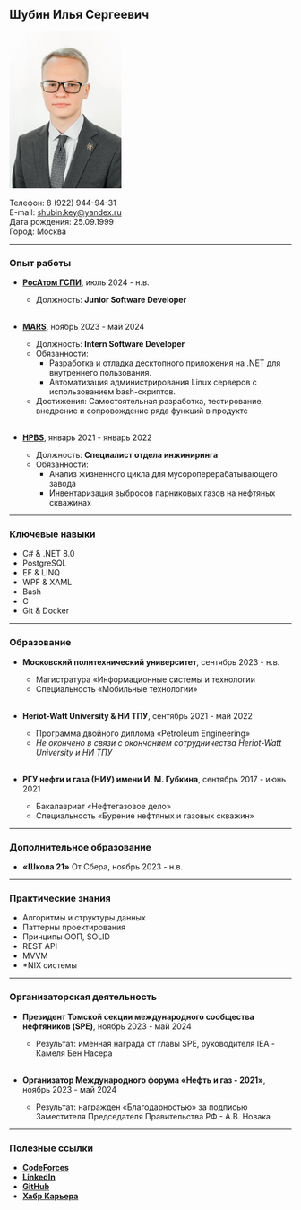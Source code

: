 ## Шубин Илья Сергеевич

<img src="/src/Photo.jpg" width="200" height="280">

Телефон: 8 (922) 944-94-31  
E-mail: shubin.key@yandex.ru  
Дата рождения: 25.09.1999  
Город: Москва  

___

### Опыт работы

- **[РосАтом ГСПИ](https://www.aogspi.ru/)**, июль 2024 - н.в.
  - Должность: **Junior Software Developer**
  
  <br />

- **[MARS](https://rus.mars.com/)**, ноябрь 2023 - май 2024
  - Должность: **Intern Software Developer**
  - Обязанности: 
     - Разработка и отладка десктопного приложения на .NET для внутреннего пользования.
     - Автоматизация администрирования Linux серверов с использованием bash-скриптов.
  - Достижения: Самостоятельная разработка, тестирование, внедрение и сопровождение ряда функций в продукте
  
  <br />

- **[HPBS](https://hpbs.io/team/shubin-ilya/)**, январь 2021 - январь 2022
  - Должность: **Специалист отдела инжиниринга**
  - Обязанности: 
     - Анализ жизненного цикла для мусороперерабатывающего завода
     - Инвентаризация выбросов парниковых газов на нефтяных скважинах
___

### Ключевые навыки

- C# & .NET 8.0
- PostgreSQL
- EF & LINQ
- WPF & XAML
- Bash
- C
- Git & Docker

___

### Образование

- **Московский политехнический университет**, сентябрь 2023 - н.в.
    - Магистратура «Информационные системы и технологии
    - Специальность «Мобильные технологии»

  <br />

- **Heriot-Watt University & НИ ТПУ**, сентябрь 2021 - май 2022
    - Программа двойного диплома «Petroleum Engineering»
    - *Не окончено в связи с окончанием сотрудничества Heriot-Watt University и НИ ТПУ*

  <br />

- **РГУ нефти и газа (НИУ) имени И. М. Губкина**, сентябрь 2017 - июнь 2021
    - Бакалавриат «Нефтегазовое дело»
    - Специальность «Бурение нефтяных и газовых скважин»

___

### Дополнительное образование

- **«Школа 21»** От Сбера, ноябрь 2023 - н.в.

___

### Практические знания

- Алгоритмы и структуры данных
- Паттерны проектирования
- Принципы ООП, SOLID
- REST API
- MVVM
- *NIX системы

___

### Организаторская деятельность

- **Президент Томской секции международного сообщества нефтяников (SPE)**, ноябрь 2023 - май 2024
  - Результат: именная награда от главы SPE, руководителя IEA - Камеля Бен Насера

  <br />

- **Организатор Международного форума «Нефть и газ - 2021»**, ноябрь 2023 - май 2024
  - Результат: награжден «Благодарностью» за подписью Заместителя Председателя Правительства РФ - А.В. Новака

___

### Полезные ссылки

- **[CodeForces](https://codeforces.com/profile/Shubin.Key)**
- **[LinkedIn](https://www.linkedin.com/in/ilyashubinnet/)**
- **[GitHub](https://github.com/LoggerBug)**
- **[Хабр Карьера](https://career.habr.com/loggerbug)**